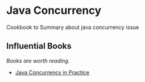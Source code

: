 # Java Concurrency

Cookbook to Summary about java concurrency issue

## Influential Books

*Books are worth reading.*

* [Java Concurrency in Practice]

[Java Concurrency in Practice]:https://www.amazon.com/Java-Concurrency-Practice-Brian-Goetz/dp/0321349601
